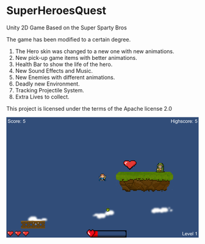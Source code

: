 # SuperHeroesQuest
Unity 2D Game Based on the Super Sparty Bros


The game has been modified to a certain degree.
1. The Hero skin was changed to a new one with new animations.
2. New pick-up game items with better animations.
3. Health Bar to show the life of the hero.
4. New Sound Effects and Music.
5. New Enemies with different animations.
6. Deadly new Environment.
7. Tracking Projectile System.
8. Extra Lives to collect.


This project is licensed under the terms of the Apache license 2.0

![alt text](https://github.com/Rompos/SuperHeroesQuest/blob/master/screenshot.png?raw=true)
